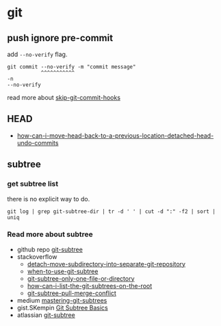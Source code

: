 # git

## push ignore pre-commit

add `--no-verify` flag.

```shell
git commit --no-verify -m "commit message"
           ^^^^^^^^^^^
-n
--no-verify
```

read more about [skip-git-commit-hooks](https://stackoverflow.com/questions/7230820/skip-git-commit-hooks)

## HEAD

- [how-can-i-move-head-back-to-a-previous-location-detached-head-undo-commits](https://stackoverflow.com/questions/34519665/how-can-i-move-head-back-to-a-previous-location-detached-head-undo-commits)

## subtree

### get subtree list

there is no explicit way to do.

```shell
git log | grep git-subtree-dir | tr -d ' ' | cut -d ":" -f2 | sort | uniq
```

### Read more about subtree

- github repo [git-subtree](https://github.com/apenwarr/git-subtree)
- stackoverflow
  - [detach-move-subdirectory-into-separate-git-repository](https://stackoverflow.com/questions/359424/detach-move-subdirectory-into-separate-git-repository/17864475#17864475)
  - [when-to-use-git-subtree](https://stackoverflow.com/questions/32407634/when-to-use-git-subtree/33579069#33579069)
  - [git-subtree-only-one-file-or-directory](https://stackoverflow.com/questions/22334382/git-subtree-only-one-file-or-directory)
  - [how-can-i-list-the-git-subtrees-on-the-root](https://stackoverflow.com/a/18339297/11082758)
  - [git-subtree-pull-merge-conflict](https://stackoverflow.com/questions/25294227/git-subtree-pull-merge-conflict)
- medium [mastering-git-subtrees](https://medium.com/@porteneuve/mastering-git-subtrees-943d29a798ec)
- gist.SKempin [Git Subtree Basics](https://gist.github.com/SKempin/b7857a6ff6bddb05717cc17a44091202)
- atlassian [git-subtree](https://www.atlassian.com/git/tutorials/git-subtree)